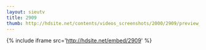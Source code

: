 ```yaml
---
layout: sieutv
title: 2909
thumb: http://hdsite.net/contents/videos_screenshots/2000/2909/preview_360p.mp4.jpg
---
```

{% include iframe src='http://hdsite.net/embed/2909' %}
 
